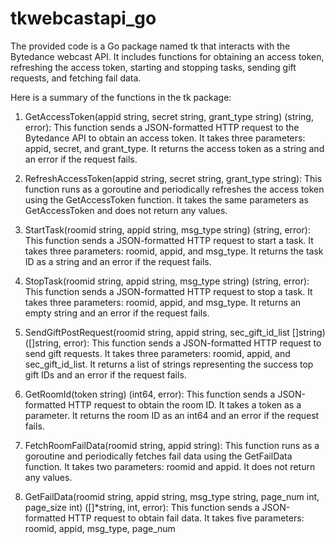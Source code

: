# tkwebcastapi_go

The provided code is a Go package named tk that interacts with the Bytedance webcast API. It includes functions for obtaining an access token, refreshing the access token, starting and stopping tasks, sending gift requests, and fetching fail data.

Here is a summary of the functions in the tk package:

1. GetAccessToken(appid string, secret string, grant_type string) (string, error): This function sends a JSON-formatted HTTP request to the Bytedance API to obtain an access token. It takes three parameters: appid, secret, and grant_type. It returns the access token as a string and an error if the request fails.

2. RefreshAccessToken(appid string, secret string, grant_type string): This function runs as a goroutine and periodically refreshes the access token using the GetAccessToken function. It takes the same parameters as GetAccessToken and does not return any values.

3. StartTask(roomid string, appid string, msg_type string) (string, error): This function sends a JSON-formatted HTTP request to start a task. It takes three parameters: roomid, appid, and msg_type. It returns the task ID as a string and an error if the request fails.

4. StopTask(roomid string, appid string, msg_type string) (string, error): This function sends a JSON-formatted HTTP request to stop a task. It takes three parameters: roomid, appid, and msg_type. It returns an empty string and an error if the request fails.

5. SendGiftPostRequest(roomid string, appid string, sec_gift_id_list []string) ([]string, error): This function sends a JSON-formatted HTTP request to send gift requests. It takes three parameters: roomid, appid, and sec_gift_id_list. It returns a list of strings representing the success top gift IDs and an error if the request fails.

6. GetRoomId(token string) (int64, error): This function sends a JSON-formatted HTTP request to obtain the room ID. It takes a token as a parameter. It returns the room ID as an int64 and an error if the request fails.

7. FetchRoomFailData(roomid string, appid string): This function runs as a goroutine and periodically fetches fail data using the GetFailData function. It takes two parameters: roomid and appid. It does not return any values.

8. GetFailData(roomid string, appid string, msg_type string, page_num int, page_size int) ([]*string, int, error): This function sends a JSON-formatted HTTP request to obtain fail data. It takes five parameters: roomid, appid, msg_type, page_num 
